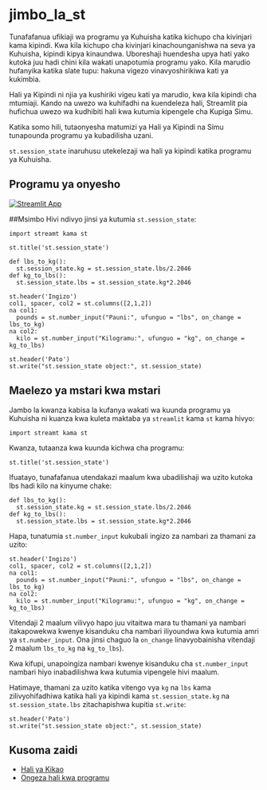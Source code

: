 # jimbo_la_st

Tunafafanua ufikiaji wa programu ya Kuhuisha katika kichupo cha kivinjari kama kipindi. Kwa kila kichupo cha kivinjari kinachounganishwa na seva ya Kuhuisha, kipindi kipya kinaundwa. Uboreshaji huendesha upya hati yako kutoka juu hadi chini kila wakati unapotumia programu yako. Kila marudio hufanyika katika slate tupu: hakuna vigezo vinavyoshirikiwa kati ya kukimbia.

Hali ya Kipindi ni njia ya kushiriki vigeu kati ya marudio, kwa kila kipindi cha mtumiaji. Kando na uwezo wa kuhifadhi na kuendeleza hali, Streamlit pia hufichua uwezo wa kudhibiti hali kwa kutumia kipengele cha Kupiga Simu.

Katika somo hili, tutaonyesha matumizi ya Hali ya Kipindi na Simu tunapounda programu ya kubadilisha uzani.

`st.session_state` inaruhusu utekelezaji wa hali ya kipindi katika programu ya Kuhuisha.

## Programu ya onyesho

[![Streamlit App](https://static.streamlit.io/badges/streamlit_badge_black_white.svg)](https://share.streamlit.io/dataprofessor/st.session_state/)

##Msimbo
Hivi ndivyo jinsi ya kutumia `st.session_state`:
``` chatu
import streamt kama st

st.title('st.session_state')

def lbs_to_kg():
  st.session_state.kg = st.session_state.lbs/2.2046
def kg_to_lbs():
  st.session_state.lbs = st.session_state.kg*2.2046

st.header('Ingizo')
col1, spacer, col2 = st.columns([2,1,2])
na col1:
  pounds = st.number_input("Pauni:", ufunguo = "lbs", on_change = lbs_to_kg)
na col2:
  kilo = st.number_input("Kilogramu:", ufunguo = "kg", on_change = kg_to_lbs)

st.header('Pato')
st.write("st.session_state object:", st.session_state)
```

## Maelezo ya mstari kwa mstari
Jambo la kwanza kabisa la kufanya wakati wa kuunda programu ya Kuhuisha ni kuanza kwa kuleta maktaba ya `streamlit` kama `st` kama hivyo:
``` chatu
import streamt kama st
```

Kwanza, tutaanza kwa kuunda kichwa cha programu:
``` chatu
st.title('st.session_state')
```

Ifuatayo, tunafafanua utendakazi maalum kwa ubadilishaji wa uzito kutoka lbs hadi kilo na kinyume chake:
``` chatu
def lbs_to_kg():
  st.session_state.kg = st.session_state.lbs/2.2046
def kg_to_lbs():
  st.session_state.lbs = st.session_state.kg*2.2046
```

Hapa, tunatumia `st.number_input` kukubali ingizo za nambari za thamani za uzito:
``` chatu
st.header('Ingizo')
col1, spacer, col2 = st.columns([2,1,2])
na col1:
  pounds = st.number_input("Pauni:", ufunguo = "lbs", on_change = lbs_to_kg)
na col2:
  kilo = st.number_input("Kilogramu:", ufunguo = "kg", on_change = kg_to_lbs)
```
Vitendaji 2 maalum vilivyo hapo juu vitaitwa mara tu thamani ya nambari itakapowekwa kwenye kisanduku cha nambari iliyoundwa kwa kutumia amri ya `st.number_input`. Ona jinsi chaguo la `on_change` linavyobainisha vitendaji 2 maalum `lbs_to_kg` na `kg_to_lbs`).

Kwa kifupi, unapoingiza nambari kwenye kisanduku cha `st.number_input` nambari hiyo inabadilishwa kwa kutumia vipengele hivi maalum.

Hatimaye, thamani za uzito katika vitengo vya `kg` na `lbs` kama zilivyohifadhiwa katika hali ya kipindi kama `st.session_state.kg` na `st.session_state.lbs` zitachapishwa kupitia `st.write`:
``` chatu
st.header('Pato')
st.write("st.session_state object:", st.session_state)
```

## Kusoma zaidi
- [Hali ya Kikao](https://docs.streamlit.io/library/api-reference/session-state)
- [Ongeza hali kwa programu](https://docs.streamlit.io/library/advanced-features/session-state)
